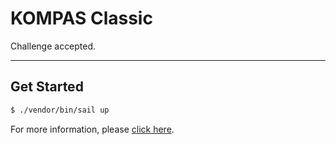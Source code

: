 # KOMPAS Classic
Challenge accepted.

----

## Get Started

```sh
$ ./vendor/bin/sail up
```

For more information, please [click here](https://laravel.com/docs/8.x/sail).